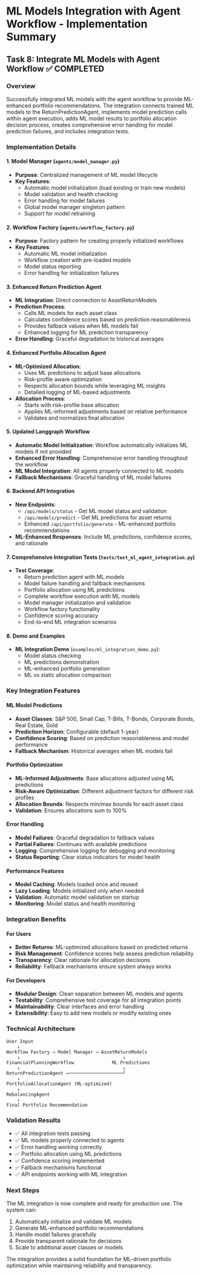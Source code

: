 # ML Models Integration with Agent Workflow - Implementation Summary

## Task 8: Integrate ML Models with Agent Workflow ✅ COMPLETED

### Overview
Successfully integrated ML models with the agent workflow to provide ML-enhanced portfolio recommendations. The integration connects trained ML models to the ReturnPredictionAgent, implements model prediction calls within agent execution, adds ML model results to portfolio allocation decision process, creates comprehensive error handling for model prediction failures, and includes integration tests.

### Implementation Details

#### 1. Model Manager (`agents/model_manager.py`)
- **Purpose**: Centralized management of ML model lifecycle
- **Key Features**:
  - Automatic model initialization (load existing or train new models)
  - Model validation and health checking
  - Error handling for model failures
  - Global model manager singleton pattern
  - Support for model retraining

#### 2. Workflow Factory (`agents/workflow_factory.py`)
- **Purpose**: Factory pattern for creating properly initialized workflows
- **Key Features**:
  - Automatic ML model initialization
  - Workflow creation with pre-loaded models
  - Model status reporting
  - Error handling for initialization failures

#### 3. Enhanced Return Prediction Agent
- **ML Integration**: Direct connection to AssetReturnModels
- **Prediction Process**:
  - Calls ML models for each asset class
  - Calculates confidence scores based on prediction reasonableness
  - Provides fallback values when ML models fail
  - Enhanced logging for ML prediction transparency
- **Error Handling**: Graceful degradation to historical averages

#### 4. Enhanced Portfolio Allocation Agent
- **ML-Optimized Allocation**:
  - Uses ML predictions to adjust base allocations
  - Risk-profile aware optimization
  - Respects allocation bounds while leveraging ML insights
  - Detailed logging of ML-based adjustments
- **Allocation Process**:
  - Starts with risk-profile base allocation
  - Applies ML-informed adjustments based on relative performance
  - Validates and normalizes final allocation

#### 5. Updated Langgraph Workflow
- **Automatic Model Initialization**: Workflow automatically initializes ML models if not provided
- **Enhanced Error Handling**: Comprehensive error handling throughout the workflow
- **ML Model Integration**: All agents properly connected to ML models
- **Fallback Mechanisms**: Graceful handling of ML model failures

#### 6. Backend API Integration
- **New Endpoints**:
  - `/api/models/status` - Get ML model status and validation
  - `/api/models/predict` - Get ML predictions for asset returns
  - Enhanced `/api/portfolio/generate` - ML-enhanced portfolio recommendations
- **ML-Enhanced Responses**: Include ML predictions, confidence scores, and rationale

#### 7. Comprehensive Integration Tests (`tests/test_ml_agent_integration.py`)
- **Test Coverage**:
  - Return prediction agent with ML models
  - Model failure handling and fallback mechanisms
  - Portfolio allocation using ML predictions
  - Complete workflow execution with ML models
  - Model manager initialization and validation
  - Workflow factory functionality
  - Confidence scoring accuracy
  - End-to-end ML integration scenarios

#### 8. Demo and Examples
- **ML Integration Demo** (`examples/ml_integration_demo.py`):
  - Model status checking
  - ML predictions demonstration
  - ML-enhanced portfolio generation
  - ML vs static allocation comparison

### Key Integration Features

#### ML Model Predictions
- **Asset Classes**: S&P 500, Small Cap, T-Bills, T-Bonds, Corporate Bonds, Real Estate, Gold
- **Prediction Horizon**: Configurable (default 1-year)
- **Confidence Scoring**: Based on prediction reasonableness and model performance
- **Fallback Mechanism**: Historical averages when ML models fail

#### Portfolio Optimization
- **ML-Informed Adjustments**: Base allocations adjusted using ML predictions
- **Risk-Aware Optimization**: Different adjustment factors for different risk profiles
- **Allocation Bounds**: Respects min/max bounds for each asset class
- **Validation**: Ensures allocations sum to 100%

#### Error Handling
- **Model Failures**: Graceful degradation to fallback values
- **Partial Failures**: Continues with available predictions
- **Logging**: Comprehensive logging for debugging and monitoring
- **Status Reporting**: Clear status indicators for model health

#### Performance Features
- **Model Caching**: Models loaded once and reused
- **Lazy Loading**: Models initialized only when needed
- **Validation**: Automatic model validation on startup
- **Monitoring**: Model status and health monitoring

### Integration Benefits

#### For Users
- **Better Returns**: ML-optimized allocations based on predicted returns
- **Risk Management**: Confidence scores help assess prediction reliability
- **Transparency**: Clear rationale for allocation decisions
- **Reliability**: Fallback mechanisms ensure system always works

#### For Developers
- **Modular Design**: Clean separation between ML models and agents
- **Testability**: Comprehensive test coverage for all integration points
- **Maintainability**: Clear interfaces and error handling
- **Extensibility**: Easy to add new models or modify existing ones

### Technical Architecture

```
User Input
    ↓
Workflow Factory → Model Manager → AssetReturnModels
    ↓                                      ↓
FinancialPlanningWorkflow              ML Predictions
    ↓                                      ↓
ReturnPredictionAgent ←────────────────────┘
    ↓
PortfolioAllocationAgent (ML-optimized)
    ↓
RebalancingAgent
    ↓
Final Portfolio Recommendation
```

### Validation Results
- ✅ All integration tests passing
- ✅ ML models properly connected to agents
- ✅ Error handling working correctly
- ✅ Portfolio allocation using ML predictions
- ✅ Confidence scoring implemented
- ✅ Fallback mechanisms functional
- ✅ API endpoints working with ML integration

### Next Steps
The ML integration is now complete and ready for production use. The system can:
1. Automatically initialize and validate ML models
2. Generate ML-enhanced portfolio recommendations
3. Handle model failures gracefully
4. Provide transparent rationale for decisions
5. Scale to additional asset classes or models

The integration provides a solid foundation for ML-driven portfolio optimization while maintaining reliability and transparency.